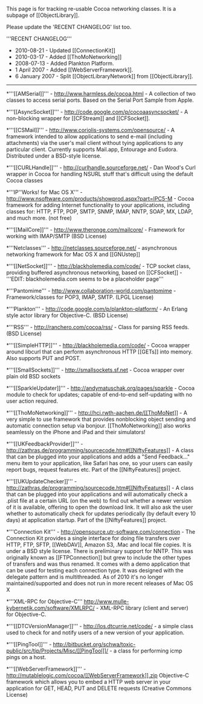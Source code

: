 

This page is for tracking re-usable Cocoa networking classes. It is a subpage of [[ObjectLibrary]].

Please update the 'RECENT CHANGELOG' list too.

'''RECENT CHANGELOG'''


* 2010-08-21 - Updated [[ConnectionKit]]
* 2010-03-17 - Added [[ThoMoNetworking]]
* 2008-07-13 - Added Plankton Platform.
* 1 April 2007 - Added [[WebServerFramework]].
* 6 January 2007 - Split [[ObjectLibraryNetwork]] from [[ObjectLibrary]].

----


*'''[[AMSerial]]''' - http://www.harmless.de/cocoa.html - A collection of two classes to access serial ports. Based on the Serial Port Sample from Apple.

*'''[[AsyncSocket]]''' - http://code.google.com/p/cocoaasyncsocket/ - A non-blocking wrapper for [[CFStream]] and [[CFSocket]].

*'''[[CSMail]]''' - http://www.coriolis-systems.com/opensource/ - A framework intended to allow applications to send e-mail (including attachments) via the user's mail client without tying applications to any particular client. Currently supports Mail.app, Entourage and Eudora. Distributed under a BSD-style license.

*'''[[CURLHandle]]''' - http://curlhandle.sourceforge.net/ - Dan Wood's Curl wrapper in Cocoa for handling NSURL stuff that's difficult using the default Cocoa classes

*'''IP''Works! for Mac OS X''' - http://www.nsoftware.com/products/showprod.aspx?part=IPC5-M - Cocoa framework for adding Internet functionality to your applications, including classes for: HTTP, FTP, POP, SMTP, SNMP, IMAP, NNTP, SOAP, MX, LDAP, and much more. (not free)

*'''[[MailCore]]''' - http://www.theronge.com/mailcore/ - Framework for working with IMAP/SMTP (BSD License)

*'''Netclasses''' - http://netclasses.sourceforge.net/ - asynchronous networking framework for Mac OS X and [[GNUstep]]

*'''[[NetSocket]]''' - http://blackholemedia.com/code/ - TCP socket class, providing buffered asynchronous networking, based on [[CFSocket]] - '''EDIT: blackholemedia.com seems to be a placeholder page'''

*'''Pantomime''' - http://www.collaboration-world.com/pantomime - Framework/classes for POP3, IMAP, SMTP. (LPGL License)

*'''Plankton''' - http://code.google.com/p/plankton-platform/ -  An Erlang style actor library for Objective-C. (BSD License)

*'''RSS''' - http://ranchero.com/cocoa/rss/ - Class for parsing RSS feeds. (BSD License)

*'''[[SimpleHTTP]]''' - http://blackholemedia.com/code/ - Cocoa wrapper around libcurl that can perform asynchronous HTTP [[GETs]] into memory.  Also supports PUT and POST. 

*'''[[SmallSockets]]''' - http://smallsockets.sf.net - Cocoa wrapper over plain old BSD sockets

*'''[[SparkleUpdater]]''' - http://andymatuschak.org/pages/sparkle - Cocoa module to check for updates; capable of end-to-end self-updating with no user action required.

*'''[[ThoMoNetworking]]''' - http://hci.rwth-aachen.de/[[ThoMoNet]] - A very simple to use framework that provides nonblocking object sending and automatic connection setup via bonjour. [[ThoMoNetworking]] also works seamlessly on the iPhone and iPad and their simulators!

*'''[[UKFeedbackProvider]]''' - http://zathras.de/programming/sourcecode.htm#[[NiftyFeatures]] - A class that can be plugged into your applications and adds a "Send Feedback..." menu item to your application, like Safari has one, so your users can easily report bugs, request features etc. Part of the [[NiftyFeatures]] project.

*'''[[UKUpdateChecker]]''' - http://zathras.de/programming/sourcecode.htm#[[NiftyFeatures]] - A class that can be plugged into your applications and will automatically check a .plist file at a certain URL (on the web) to find out whether a newer version of it is available, offering to open the download link. It will also ask the user whether to automatically check for updates periodically (by default every 10 days) at application startup. Part of the [[NiftyFeatures]] project.

*'''Connection Kit''' - http://opensource.utr-software.com/connection - The Connection Kit provides a single interface for doing file transfers over HTTP, FTP, SFTP, [[WebDAV]], Amazon S3, .Mac and local file copies. It is under a BSD style license. There is preliminary support for NNTP. This was originally known as [[FTPConnection]] but grew to include the other types of transfers and was thus renamed. It comes with a demo application that can be used for testing each connection type. It was designed with the delegate pattern and is multithreaded. As of 2010 it's no longer maintained/supported and does not run in more recent releases of Mac OS X

*'''XML-RPC for Objective-C''' http://www.mulle-kybernetik.com/software/XMLRPC/ - XML-RPC library (client and server) for Objective-C.

*'''[[DTCVersionManager]]''' - http://los.dtcurrie.net/code/ - a simple class used to check for and notify users of a new version of your application.

*'''[[PingTool]]''' - http://bitbucket.org/schwa/toxic-public/src/tip/Projects/Misc/[[PingTool]]/ - a class for performing icmp pings on a host.

*'''[[WebServerFramework]]''' - http://mutablelogic.com/cocoa/[[WebServerFramework]].zip Objective-C framework which allows you to embed a HTTP web server in your application for GET, HEAD, PUT and DELETE requests (Creative Commons License)